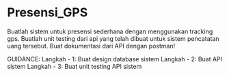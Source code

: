 # Presensi_GPS
Buatlah sistem untuk presensi sederhana dengan menggunakan tracking gps. Buatlah unit testing dari api yang telah dibuat untuk sistem pencatatan uang tersebut. Buat dokumentasi dari API dengan postman!

GUIDANCE: 
Langkah - 1: Buat design database sistem 
Langkah - 2: Buat API sistem 
Langkah - 3: Buat unit testing API sistem
